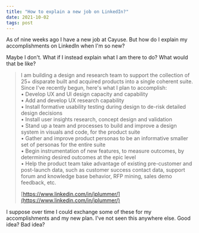```yaml
---
title: "How to explain a new job on LinkedIn?"
date: 2021-10-02
tags: post
---
```


As of nine weeks ago I have a new job at Cayuse. But how do I explain my accomplishments on LinkedIn when I'm so new?

Maybe I don't. What if I instead explain what I am there to do? What would that be like?

> I am building a design and research team to support the collection of 25+ disparate built and acquired products into a single coherent suite. Since I've recently begun, here's what I plan to accomplish:  
> • Develop UX and UI design capacity and capability  
> • Add and develop UX research capability  
> • Install formative usability testing during design to de-risk detailed design decisions  
> • Install user insights research, concept design and validation  
> • Stand up a team and processes to build and improve a design system in visuals and code, for the product suite  
> • Gather and improve product personas to be an informative smaller set of personas for the entire suite  
> • Begin instrumentation of new features, to measure outcomes, by determining desired outcomes at the epic level  
> • Help the product team take advantage of existing pre-customer and post-launch data, such as customer success contact data, support forum and knowledge base behavior, RFP mining, sales demo feedback, etc.
> 
> [https://www.linkedin.com/in/jplummer/](https://www.linkedin.com/in/jplummer/)

I suppose over time I could exchange some of these for my accomplishments and my new plan. I've not seen this anywhere else. Good idea? Bad idea?
